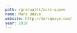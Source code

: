 ```yaml
---
path: /graduates/mars-quave
name: Mars Quave
website: http://marsquave.com/
year: 2019
---
```

